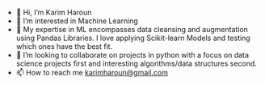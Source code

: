 - 👋 Hi, I’m Karim Haroun
- 👀 I’m interested in Machine Learning
- 🌱 My expertise in ML encompasses data cleansing and augmentation using Pandas Libraries. I love applying Scikit-learn Models and testing which ones have the best fit. 
- 💞️ I’m looking to collaborate on projects in python with a focus on data science projects first and interesting algorithms/data structures second.
- 📫 How to reach me karimharoun@gmail.com
